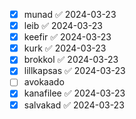 - [x] munad ✅ 2024-03-23
- [x] leib ✅ 2024-03-23
- [x] keefir ✅ 2024-03-23
- [x] kurk ✅ 2024-03-23
- [x] brokkol ✅ 2024-03-23
- [x] lillkapsas ✅ 2024-03-23
- [ ] avokaado
- [x] kanafilee ✅ 2024-03-23
- [x] salvakad ✅ 2024-03-23